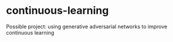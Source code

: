 # continuous-learning
Possible project: using generative adversarial networks to improve continuous learning
